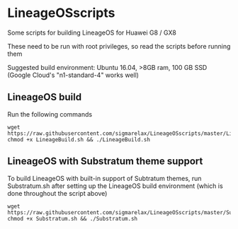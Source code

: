# LineageOSscripts

Some scripts for building LineageOS for Huawei G8 / GX8

These need to be run with root privileges, so read the scripts before running them

Suggested build environment: Ubuntu 16.04, >8GB ram, 100 GB SSD (Google Cloud's "n1-standard-4" works well)

## LineageOS build
Run the following commands
```
wget https://raw.githubusercontent.com/sigmarelax/LineageOSscripts/master/LineageBuild.sh
chmod +x LineageBuild.sh && ./LineageBuild.sh
```

## LineageOS with Substratum theme support
To build LineageOS with built-in support of Subtratum themes, run Substratum.sh after setting up the LineageOS build environment (which is done throughout the script above)
```
wget https://raw.githubusercontent.com/sigmarelax/LineageOSscripts/master/Substratum.sh
chmod +x Substratum.sh && ./Substratum.sh
```
